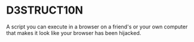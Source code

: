 # D3STRUCT10N
A script you can execute in a browser on a friend's or your own computer that makes it look like your browser has been hijacked.
